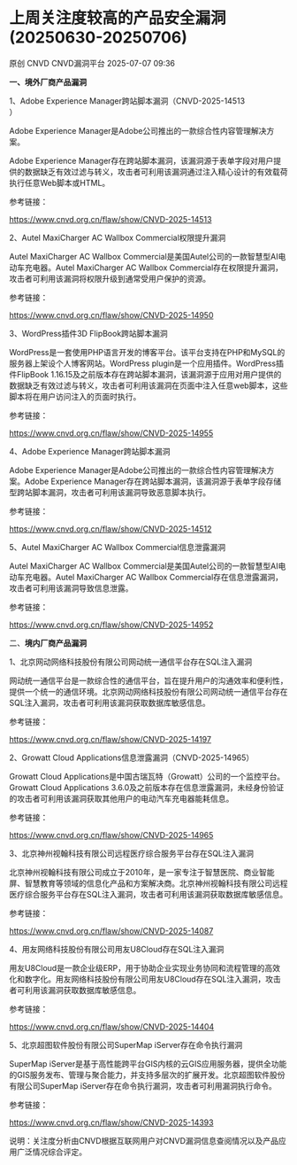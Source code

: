 #  上周关注度较高的产品安全漏洞(20250630-20250706)  
原创 CNVD  CNVD漏洞平台   2025-07-07 09:36  
  
**一、境外厂商产品漏洞**  
  
1、Adobe Experience Manager跨站脚本漏洞（CNVD-2025-14513  
）  
  
Adobe Experience Manager是Adobe公司推出的一款综合性内容管理解决方案。  
  
Adobe Experience Manager存在跨站脚本漏洞，该漏洞源于表单字段对用户提供的数据缺乏有效过滤与转义，攻击者可利用该漏洞通过注入精心设计的有效载荷执行任意Web脚本或HTML。  
  
参考链接：  
  
https://www.cnvd.org.cn/flaw/show/CNVD-2025-14513  
  
2、Autel MaxiCharger AC Wallbox Commercial权限提升漏洞  
  
Autel MaxiCharger AC Wallbox Commercial是美国Autel公司的一款智慧型AI电动车充电器。Autel MaxiCharger AC Wallbox Commercial存在权限提升漏洞，攻击者可利用该漏洞将权限升级到通常受用户保护的资源。  
  
参考链接：  
  
https://www.cnvd.org.cn/flaw/show/CNVD-2025-14950  
  
3、WordPress插件3D FlipBook跨站脚本漏洞  
  
WordPress是一套使用PHP语言开发的博客平台。该平台支持在PHP和MySQL的服务器上架设个人博客网站。WordPress plugin是一个应用插件。WordPress插件FlipBook 1.16.15及之前版本存在跨站脚本漏洞，该漏洞源于应用对用户提供的数据缺乏有效过滤与转义，攻击者可利用该漏洞在页面中注入任意web脚本，这些脚本将在用户访问注入的页面时执行。  
  
参考链接：  
  
https://www.cnvd.org.cn/flaw/show/CNVD-2025-14955  
  
4、Adobe Experience Manager跨站脚本漏洞  
  
Adobe Experience Manager是Adobe公司推出的一款综合性内容管理解决方案。Adobe Experience Manager存在跨站脚本漏洞，该漏洞源于表单字段存储型跨站脚本漏洞，攻击者可利用该漏洞导致恶意脚本执行。  
  
参考链接：  
  
https://www.cnvd.org.cn/flaw/show/CNVD-2025-14512  
  
5、Autel MaxiCharger AC Wallbox Commercial信息泄露漏洞  
  
Autel MaxiCharger AC Wallbox Commercial是美国Autel公司的一款智慧型AI电动车充电器。Autel MaxiCharger AC Wallbox Commercial存在信息泄露漏洞，攻击者可利用该漏洞导致信息泄露。  
  
参考链接：  
  
https://www.cnvd.org.cn/flaw/show/CNVD-2025-14952  
  
二、**境内厂商产品漏洞**  
  
1、北京网动网络科技股份有限公司网动统一通信平台存在SQL注入漏洞  
  
网动统一通信平台是一款综合性的通信平台，旨在提升用户的沟通效率和便利性，提供一个统一的通信环境‌‌。北京网动网络科技股份有限公司网动统一通信平台存在SQL注入漏洞，攻击者可利用该漏洞获取数据库敏感信息。  
  
参考链接：  
  
https://www.cnvd.org.cn/flaw/show/CNVD-2025-14197  
  
2、Growatt Cloud Applications信息泄露漏洞（CNVD-2025-14965）  
  
Growatt Cloud Applications是中国古瑞瓦特（Growatt）公司的一个监控平台。Growatt Cloud Applications 3.6.0及之前版本存在信息泄露漏洞，未经身份验证的攻击者可利用该漏洞获取其他用户的电动汽车充电器能耗信息。  
  
参考链接：  
  
https://www.cnvd.org.cn/flaw/show/CNVD-2025-14965  
  
3、北京神州视翰科技有限公司远程医疗综合服务平台存在SQL注入漏洞  
  
北京神州视翰科技有限公司成立于2010年，是一家专注于智慧医院、商业智能屏、智慧教育等领域的信息化产品和方案解决商。北京神州视翰科技有限公司远程医疗综合服务平台存在SQL注入漏洞，攻击者可利用该漏洞获取数据库敏感信息。  
  
参考链接：  
  
https://www.cnvd.org.cn/flaw/show/CNVD-2025-14087  
  
4、用友网络科技股份有限公司用友U8Cloud存在SQL注入漏洞  
  
用友U8Cloud是一款企业级ERP，用于协助企业实现业务协同和流程管理的高效化和数字化。用友网络科技股份有限公司用友U8Cloud存在SQL注入漏洞，攻击者可利用该漏洞获取数据库敏感信息。  
  
参考链接：  
  
https://www.cnvd.org.cn/flaw/show/CNVD-2025-14404  
  
5、北京超图软件股份有限公司SuperMap iServer存在命令执行漏洞  
  
SuperMap iServer是基于高性能跨平台GIS内核的云GIS应用服务器，提供全功能的GIS服务发布、管理与聚合能力，并支持多层次的扩展开发。北京超图软件股份有限公司SuperMap iServer存在命令执行漏洞，攻击者可利用漏洞执行命令。  
  
参考链接：  
  
https://www.cnvd.org.cn/flaw/show/CNVD-2025-14393  
  
  
  
说明：关注度分析由CNVD根据互联网用户对CNVD漏洞信息查阅情况以及产品应用广泛情况综合评定。  
  
  
